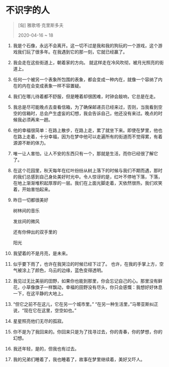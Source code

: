 # 不识字的人
> [匈] 雅歌塔·克里斯多夫
>
> 2020-04-16 ~ 18

1. 我是个石像，永远不会离开。这一切不过是我和我的狗玩的一个游戏，这个游戏我们玩了很多年。在我遇到它的那一刻，它就已经赢了。
2. 我会走在这些街道上，朝着家的方向。 就这样走在冷风吹彻，被月光照亮的街道上。
3. 任何一个被另一个表象所包围的表象，都会变成一种内在，就像一个容纳了内在的内在会变成表象一样不容置疑。
4. 我们在哪儿待着都不舒服，但是睡着却很困难，时钟会敲响，它总是在走。
5. 我总是尽可能晚点去查看信箱，为了确保邮递员已经来过，否则，当我看到空空的信箱时，总会产生虚妄的幻想，我会告诉自己，他还没有来过。晚点的时候我必须再来一趟。
6. 他的幸福很简单：在路上散步，在路上走，累了就坐下来。即使在梦里，他也在路上走着，十分幸福，因为在梦中他可以走遍所有的街道而不觉得累，有着源源不断的体力。
7. 唯一让人害怕，让人不安的东西只有一个，那就是生活，而你已经很了解它了。
8. 在这个花园里，秋天每年在红叶纷纷从树上落下的时候与我们不期而遇，那时的我们总感到自己身处美好时光中。令人惊讶的是，红叶不停地下落，下落，在地上渐渐堆积起厚厚的一层。我们在上面光脚走着，天依然很热，我们欢笑着，开始害怕起来。
9. 昨日一切都很美好

   树林间的音乐
   
   发丝间的微风
   
   还有你伸出的双手里的
   
   阳光
10. 我望着的不是月亮，是未来。
11. 似乎要下雨了，也许在我哭泣的时候已经下过了。 也许，在我的手掌上方，空气被涂上了颜色，乌云的边缘，蓝色变得透明。
12. 我见过无比美丽的田野，如果你也能到那里，你会忘记自己的心。那里没有鲜花，小草像旗子一样飘动，幸福的田野没有尽头，你只会感慨：我想好好休息一下，在这平静的大地上。
13. “但它之前不在这儿，它在另一个城市里。” “在另一种生活里，”马蒂亚斯纠正说，“现在它在这里，空空如也。”
14. 星星照亮他们无尽的孤寂。
15. 你不是为了我回来的。你回来只是为了找寻过去，你的青春，你的梦想，你的幻想。
16. 我还年轻，是的，但我也有过去。
17. 我的兄弟们睡着了，我也睡着了，故事在梦里继续着，美好又吓人。
